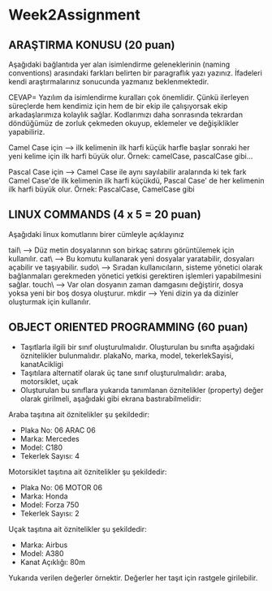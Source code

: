# Week2Assignment

## ARAŞTIRMA KONUSU (20 puan)
Aşağıdaki bağlantıda yer alan isimlendirme geleneklerinin (naming conventions) arasındaki farkları belirten bir paragraflık yazı yazınız. İfadeleri kendi araştırmalarınız sonucunda yazmanız beklenmektedir.

CEVAP= Yazılım da isimlendirme kuralları çok önemlidir. Çünkü ilerleyen süreçlerde hem kendimiz için hem de bir ekip ile çalışıyorsak ekip arkadaşlarımıza kolaylık sağlar. Kodlarımızı daha sonrasında tekrardan döndüğümüz de zorluk çekmeden okuyup, eklemeler ve değişiklikler yapabiliriz.

Camel Case için --> ilk kelimenin ilk harfi küçük harfle başlar sonraki her yeni kelime için ilk harfi büyük olur.
Örnek: camelCase, pascalCase gibi...

Pascal Case için --> Camel Case ile aynı sayılabilir aralarında ki tek fark Camel Case'de ilk kelimenin ilk harfi küçükdü, Pascal Case' de her kelimenin ilk harfi büyük olur.
Örnek: PascalCase, CamelCase gibi

## LINUX COMMANDS (4 x 5 = 20 puan)
Aşağıdaki linux komutlarını birer cümleyle açıklayınız

tail\ --> Düz metin dosyalarının son birkaç satırını görüntülemek için kullanılır.
cat\ --> Bu komutu kullanarak yeni dosyalar yaratabilir, dosyaları açabilir ve taşıyabilir.
sudo\ --> Sıradan kullanıcıların, sisteme yönetici olarak bağlanmaları gerekmeden yönetici yetkisi gerektiren işlemleri yapabilmesini sağlar.
touch\ --> Var olan dosyanın zaman damgasını değiştirir, dosya yoksa yeni bir boş dosya oluşturur.
mkdir --> Yeni dizin ya da dizinler oluşturmak için kullanılır.

## OBJECT ORIENTED PROGRAMMING (60 puan)
-	Taşıtlarla ilgili bir sınıf oluşturulmalıdır. Oluşturulan bu sınıfta aşağıdaki öznitelikler bulunmalıdır.
plakaNo, marka, model, tekerlekSayisi, kanatAcikligi
-	Taşıtılara alternatif olarak üç tane sınıf oluşturulmalıdır:
araba, motorsiklet, uçak
-	Oluşturulan bu sınıflara yukarıda tanımlanan öznitelikler (property) değer olarak girilmeli, aşağıdaki gibi ekrana bastırabilmelidir:

Araba taşıtına ait öznitelikler şu şekildedir:
- Plaka No: 06 ARAC 06
- Marka: Mercedes
- Model: C180
- Tekerlek Sayısı: 4

Motorsiklet taşıtına ait öznitelikler şu şekildedir:
- Plaka No: 06 MOTOR 06
- Marka: Honda
- Model: Forza 750
- Tekerlek Sayısı: 2

Uçak taşıtına ait öznitelikler şu şekildedir:
- Marka: Airbus
- Model: A380
- Kanat Açıklığı: 80m

Yukarıda verilen değerler örnektir. Değerler her taşıt için rastgele girilebilir.

